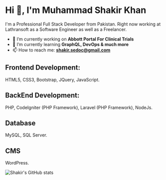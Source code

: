 <h1>Hi 👋, I'm Muhammad Shakir Khan</h1>
<p>I'm a Professional Full Stack Developer from Pakistan. Right now working at Lathransoft as a Software Engineer as well as a Freelancer. </p>

- 🔭 I’m currently working on **Abbott Portal For Clinical Trials**
- 🌱 I’m currently learning **GraphQL, DevOps & much more**
- 📫 How to reach me: **shakir.sedoc@gmail.com**

<h2>Frontend Development: </h2>
<p>HTML5, CSS3, Bootstrap, JQuery, JavaScript.</p>

<h2>BackEnd Development: </h2>
<p>PHP, CodeIgniter (PHP Framework), Laravel (PHP Framework), NodeJs.</p>

<h2>Database</h2>
<p>MySQL, SQL Server.</p>

<h2>CMS</h2>
<p>WordPress.</p>

![Shakir's GitHub stats](https://github-readme-stats.vercel.app/api?username=mshakirkhan&show_icons=true&theme=radical)

